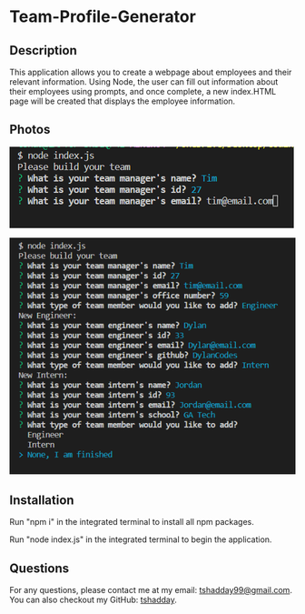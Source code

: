 # Team-Profile-Generator
## Description
This application allows you to create a webpage about employees and their relevant information. Using Node, the user can fill out information about their employees using prompts, and once complete, a new index.HTML page will be created that displays the employee information.

## Photos
![First Node Image](./assets/Node1.png)

![Second Node Image](./assets/Node2.png)

## Installation
Run "npm i" in the integrated terminal to install all npm packages.

Run "node index.js" in the integrated terminal to begin the application.

## Questions
For any questions, please contact me at my email: tshadday99@gmail.com. You can also checkout my GitHub: [tshadday](https://github.com/tshadday).